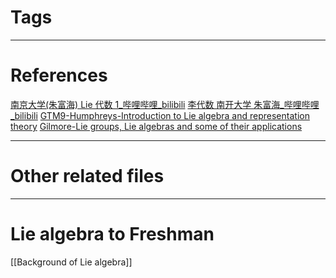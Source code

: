 # Tags


---

# References
[南京大学(朱富海) Lie 代数 1\_哔哩哔哩\_bilibili](https://www.bilibili.com/video/BV12h411o7or/?spm_id_from=333.337.search-card.all.click&vd_source=b784936a1df86b94f46c299d99d457dc)
[李代数 南开大学 朱富海\_哔哩哔哩\_bilibili](https://www.bilibili.com/video/BV1Us411P7To/?spm_id_from=333.337.search-card.all.click&vd_source=b784936a1df86b94f46c299d99d457dc)
[GTM9-Humphreys-Introduction to Lie algebra and representation theory](skim:///Users/zhdeng/Library/CloudStorage/OneDrive-tp3ns/Deng-Presonal%20Files/Mathematics/GTM/GTM%20009%20-%20ISBN978-1-4612-6398-2%20-%20James%20E.%20Humphreys%20-%20Introduction%20to%20Lie%20Algebras%20and%20Representation%20Theory.pdf#page=9)
[Gilmore-Lie groups, Lie algebras and some of their applications](skim:///Users/zhdeng/Library/CloudStorage/OneDrive-tp3ns/Deng-Presonal%20Files/Mathematics/algebra%20and%20number%20thoery/base%20for%20algebra%20and%20number%20thoery/Lie%20theory/Robert%20Gilmore%20-%20Lie%20Groups,%20Lie%20Algebras,%20and%20Some%20of%20Their%20Applns.pdf#page=12)




---


# Other related files


---
# Lie algebra to Freshman
[[Background of Lie algebra]]

